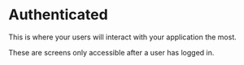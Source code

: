 # Authenticated

This is where your users will interact with your application the most.

These are screens only accessible after a user has logged in.